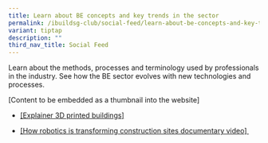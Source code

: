```yaml
---
title: Learn about BE concepts and key trends in the sector
permalink: /ibuildsg-club/social-feed/learn-about-be-concepts-and-key-trends-in-the-sector/
variant: tiptap
description: ""
third_nav_title: Social Feed
---
```

<p>Learn about the methods, processes and terminology used by professionals
in the industry. See how the BE sector evolves with new technologies and
processes.&nbsp;</p>
<p>[Content to be embedded as a thumbnail into the website]</p>
<ul>
<li>
<p><a href="https://www.facebook.com/share/p/19PQJ41cXM/" rel="noopener noreferrer nofollow" target="_blank"><u>[Explainer 3D printed buildings]</u></a>
</p>
</li>
<li>
<p><a href="https://www.facebook.com/share/v/1CPMZHa98b/" rel="noopener noreferrer nofollow" target="_blank"><u>[How robotics is transforming construction sites documentary video]</u></a><u> </u>&nbsp;</p>
</li>
</ul>
<p>
<br>
</p>